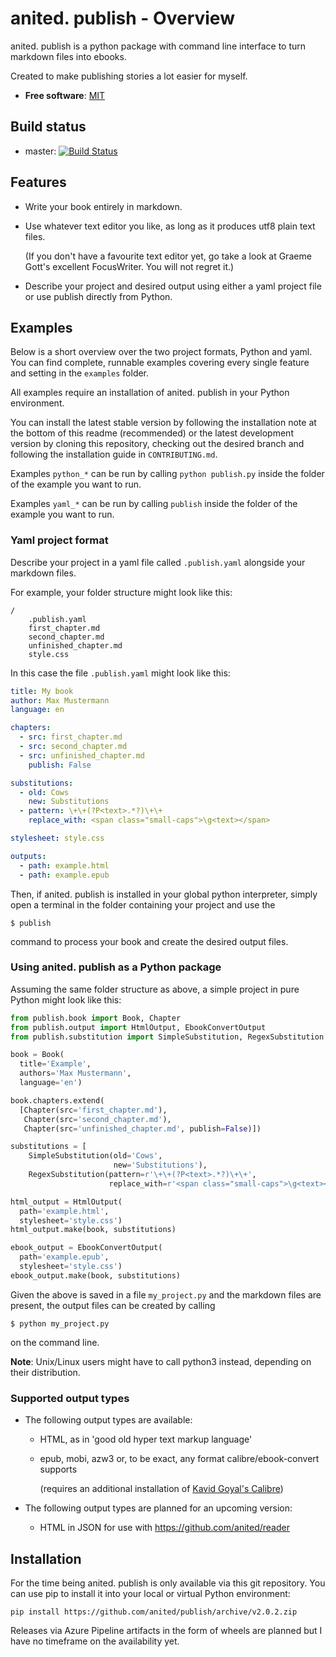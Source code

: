 # anited. publish - Overview

anited. publish is a python package with command line interface to turn markdown files
into ebooks.

Created to make publishing stories a lot easier for myself.

* **Free software**: [MIT](https://opensource.org/licenses/MIT>)

## Build status

* master: [![Build Status](https://anited.visualstudio.com/publish/_apis/build/status/vomaufgang.publish?branchName=master)](https://anited.visualstudio.com/publish/_build/latest?definitionId=1&branchName=master)

## Features

* Write your book entirely in markdown.

* Use whatever text editor you like, as long as it produces utf8 plain text files.

  (If you don't have a favourite text editor yet, go take a look at Graeme Gott's excellent
  FocusWriter. You will not regret it.)

* Describe your project and desired output using either a yaml project file or use publish directly
  from Python.

## Examples

Below is a short overview over the two project formats, Python and yaml. You can find complete,
runnable examples covering every single feature and setting in the `examples` folder.

All examples require an installation of anited. publish in your Python environment.

You can install the latest stable version by following the installation note at the bottom of
this readme (recommended) or the latest development version by cloning this repository, checking
out the desired branch and following the installation guide in `CONTRIBUTING.md`.

Examples `python_*` can be run by calling `python publish.py` inside the folder of the example
you want to run.

Examples `yaml_*` can be run by calling `publish` inside the folder of the example you want
to run.

### Yaml project format

Describe your project in a yaml file called `.publish.yaml` alongside your markdown files.

For example, your folder structure might look like this:

~~~
/
    .publish.yaml
    first_chapter.md
    second_chapter.md
    unfinished_chapter.md
    style.css
~~~

In this case the file `.publish.yaml` might look like this:

~~~yaml
title: My book
author: Max Mustermann
language: en

chapters:
  - src: first_chapter.md
  - src: second_chapter.md
  - src: unfinished_chapter.md
    publish: False

substitutions:
  - old: Cows
    new: Substitutions
  - pattern: \+\+(?P<text>.*?)\+\+
    replace_with: <span class="small-caps">\g<text></span>

stylesheet: style.css

outputs:
  - path: example.html
  - path: example.epub
~~~

Then, if anited. publish is installed in your global python interpreter, simply open a terminal
in the folder containing your project and use the

~~~shell
$ publish
~~~

command to process your book and create the desired output files.

### Using anited. publish as a Python package

Assuming the same folder structure as above, a simple project in pure Python might look like this:

~~~python
from publish.book import Book, Chapter
from publish.output import HtmlOutput, EbookConvertOutput
from publish.substitution import SimpleSubstitution, RegexSubstitution

book = Book(
  title='Example',
  authors='Max Mustermann',
  language='en')

book.chapters.extend(
  [Chapter(src='first_chapter.md'),
   Chapter(src='second_chapter.md'),
   Chapter(src='unfinished_chapter.md', publish=False)])

substitutions = [
    SimpleSubstitution(old='Cows',
                       new='Substitutions'),
    RegexSubstitution(pattern=r'\+\+(?P<text>.*?)\+\+',
                      replace_with=r'<span class="small-caps">\g<text></span>')]

html_output = HtmlOutput(
  path='example.html',
  stylesheet='style.css')
html_output.make(book, substitutions)

ebook_output = EbookConvertOutput(
  path='example.epub',
  stylesheet='style.css')
ebook_output.make(book, substitutions)
~~~

Given the above is saved in a file `my_project.py` and the markdown
files are present, the output files can be created
by calling

~~~shell
$ python my_project.py
~~~

on the command line.

**Note**: Unix/Linux users might have to call python3 instead, depending on their distribution.

### Supported output types

* The following output types are available:

  * HTML, as in 'good old hyper text markup language'
  * epub, mobi, azw3 or, to be exact, any format calibre/ebook-convert supports

    (requires an additional installation of [Kavid Goyal's Calibre](https://calibre-ebook.com/))

* The following output types are planned for an upcoming version:

  * HTML in JSON for use with https://github.com/anited/reader

## Installation

For the time being anited. publish is only available via this git repository. You can use pip to 
install it into your local or virtual Python environment:

~~~shell
pip install https://github.com/anited/publish/archive/v2.0.2.zip
~~~

Releases via Azure Pipeline artifacts in the form of wheels are planned but I have no timeframe
on the availability yet.
